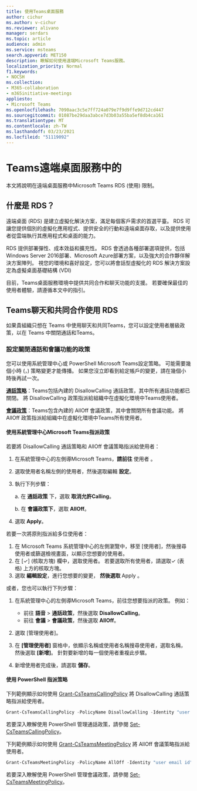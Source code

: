 ```yaml
---
title: 使用Teams桌面服務
author: cichur
ms.author: v-cichur
ms.reviewer: alivano
manager: serdars
ms.topic: article
audience: admin
ms.service: msteams
search.appverid: MET150
description: 瞭解如何使用遠端Microsoft Teams服務。
localization_priority: Normal
f1.keywords:
- NOCSH
ms.collection:
- M365-collaboration
- m365initiative-meetings
appliesto:
- Microsoft Teams
ms.openlocfilehash: 7090aac3c5e7ff724a079e7f9d9ffe9d712cd447
ms.sourcegitcommit: 01087be29daa3abce7d3b03a55ba5ef8db4ca161
ms.translationtype: MT
ms.contentlocale: zh-TW
ms.lasthandoff: 03/23/2021
ms.locfileid: "51119092"
---
```

# <a name="teams-in-remote-desktop-services"></a>Teams遠端桌面服務中的

本文將說明在遠端桌面服務中Microsoft Teams RDS (使用) 限制。

## <a name="what-is-rds"></a>什麼是 RDS？

遠端桌面 (RDS) 是建立虛擬化解決方案，滿足每個客戶需求的首選平臺。 RDS 可讓您提供個別的虛擬化應用程式、提供安全的行動和遠端桌面存取，以及提供使用者從雲端執行其應用程式和桌面的能力。

RDS 提供部署彈性、成本效益和擴充性。 RDS 會透過各種部署選項提供，包括Windows Server 2016部署、Microsoft Azure部署方案，以及強大的合作夥伴解決方案陣列。
視您的環境和喜好設定，您可以將會話型虛擬化的 RDS 解決方案設定為虛擬桌面基礎結構 (VDI) 

目前，Teams桌面服務環境中提供共同合作和聊天功能的支援。 若要確保最佳的使用者體驗，請遵循本文中的指引。

## <a name="teams-on-rds-with-chat-and-collaboration"></a>Teams聊天和共同合作使用 RDS

如果貴組織只想在 Teams 中使用聊天和共同Teams，您可以設定使用者層級政策，以在 Teams 中關閉通話和Teams。

### <a name="set-policies-to-turn-off-calling-and-meeting-functionality"></a>設定關閉通話和會議功能的政策

您可以使用系統管理中心或 PowerShell Microsoft Teams設定策略。 可能需要幾個小時 (，) 策略變更才能傳播。 如果您沒立即看到給定帳戶的變更，請在幾個小時後再試一次。

[**通話策略**](teams-calling-policy.md)：Teams包括內建的 DisallowCalling 通話政策，其中所有通話功能都已關閉。 將 DisallowCalling 政策指派給組織中在虛擬化環境中Teams使用者。

[**會議政策**](meeting-policies-in-teams.md)：Teams包含內建的 AllOff 會議政策，其中會關閉所有會議功能。 將 AllOff 政策指派給組織中在虛擬化環境中Teams所有使用者。

#### <a name="assign-policies-using-the-microsoft-teams-admin-center"></a>使用系統管理中心Microsoft Teams指派政策

若要將 DisallowCalling 通話策略和 AllOff 會議策略指派給使用者：

1. 在系統管理中心的左側導Microsoft Teams，**請前往** 使用者 。
2. 選取使用者名稱左側的使用者，然後選取編輯 **設定**。
3. 執行下列步驟：

    a.  在 **通話政策** 下，選取 **取消允許Calling**。

    b.  在 **會議政策下**，選取 **AllOff**。

4. 選取 **Apply**。

若要一次將原則指派給多位使用者：

1. 在 Microsoft Teams 系統管理中心的左側瀏覽中，移至 [使用者]，然後搜尋使用者或篩選檢視畫面，以顯示您想要的使用者。
2. 在 [&#x2713;] (核取方塊) 欄中，選取使用者。 若要選取所有使用者，請選取&#x2713; (表格) 上方的核取方塊。
3. 選取 **編輯設定**，進行您想要的變更， **然後選取** Apply 。

或者，您也可以執行下列步驟：

1. 在系統管理中心的左側導Microsoft Teams，前往您想要指派的政策。 例如：

    - 前往 **語音**  >  **通話政策**，然後選取 **DisallowCalling**。
    - 前往 **會議**  >  **會議政策**，然後選取 **AllOff**。

2. 選取 [管理使用者]。
3. 在 **[管理使用者]** 窗格中，依顯示名稱或使用者名稱搜尋使用者，選取名稱，然後選取 **[新增]**。 針對要新增的每一個使用者重複此步驟。
4. 新增使用者完成後，請選取 **儲存**。

#### <a name="assign-policies-using-powershell"></a>使用 PowerShell 指派策略

下列範例顯示如何使用 [Grant-CsTeamsCallingPolicy](/powershell/module/skype/grant-csteamscallingpolicy) 將 DisallowCalling 通話策略指派給使用者。

```PowerShell
Grant-CsTeamsCallingPolicy -PolicyName DisallowCalling -Identity "user email id"
```

若要深入瞭解使用 PowerShell 管理通話政策，請參閱 [Set-CsTeamsCallingPolicy](/powershell/module/skype/set-csteamscallingpolicy)。

下列範例顯示如何使用 [Grant-CsTeamsMeetingPolicy](/powershell/module/skype/grant-csteamsmeetingpolicy) 將 AllOff 會議策略指派給使用者。

```PowerShell
Grant-CsTeamsMeetingPolicy -PolicyName AllOff -Identity "user email id"
```

若要深入瞭解使用 PowerShell 管理會議政策，請參閱 [Set-CsTeamsMeetingPolicy](/powershell/module/skype/set-csteamsmeetingpolicy)。